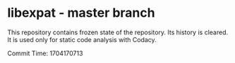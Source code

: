# libexpat - master branch

This repository contains frozen state of the repository.
Its history is cleared. It is used only for static code
analysis with Codacy.

Commit Time: 1704170713